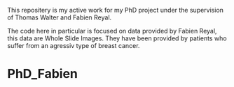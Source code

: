 This repositery is my active work for my PhD project under the supervision of Thomas Walter and Fabien Reyal.

The code here in particular is focused on data provided by Fabien Reyal, this data are Whole Slide Images. They have been provided by patients
who suffer from an agressiv type of breast cancer.


# PhD_Fabien